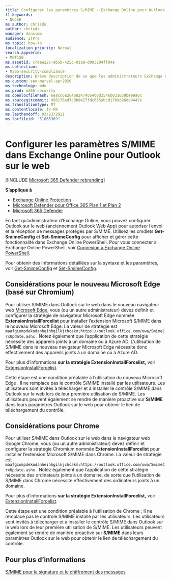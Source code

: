 ```yaml
---
title: Configurer les paramètres S/MIME - Exchange Online pour Outlook sur le web
f1.keywords:
- NOCSH
ms.author: chrisda
author: chrisda
manager: dansimp
audience: ITPro
ms.topic: how-to
localization_priority: Normal
search.appverid:
- MET150
ms.assetid: c7dee22c-9b5b-425c-91a9-d093204ff84e
ms.collection:
- M365-security-compliance
description: Brève description de ce que les administrateurs Exchange Online doivent faire pour afficher et configurer les paramètres S/MIME dans Outlook sur le web dans Exchange Online.
ms.custom: seo-marvel-apr2020
ms.technology: mdo
ms.prod: m365-security
ms.openlocfilehash: 6eacc6a264682474054d0d3546b831039bee9a0c
ms.sourcegitcommit: 956176ed7c8b8427fdc655abcd1709d86da9447e
ms.translationtype: MT
ms.contentlocale: fr-FR
ms.lasthandoff: 03/23/2021
ms.locfileid: "51065369"
---
```

# <a name="configure-smime-settings-in-exchange-online-for-outlook-on-the-web"></a>Configurer les paramètres S/MIME dans Exchange Online pour Outlook sur le web

[!INCLUDE [Microsoft 365 Defender rebranding](../includes/microsoft-defender-for-office.md)]

**S’applique à**
- [Exchange Online Protection](exchange-online-protection-overview.md)
- [Microsoft Defender pour Office 365 Plan 1 et Plan 2](defender-for-office-365.md)
- [Microsoft 365 Defender](../defender/microsoft-365-defender.md)

En tant qu’administrateur d’Exchange Online, vous pouvez configurer Outlook sur le web (anciennement Outlook Web App) pour autoriser l’envoi et la réception de messages protégés par S/MIME. Utilisez les cmdlets **Get-SmimeConfig** et **Set-SmimeConfig** pour afficher et gérer cette fonctionnalité dans Exchange Online PowerShell. Pour vous connecter à Exchange Online PowerShell, voir [Connexion à Exchange Online PowerShell](/powershell/exchange/connect-to-exchange-online-powershell).

Pour obtenir des informations détaillées sur la syntaxe et les paramètres, voir [Get-SmimeConfig](/powershell/module/exchange/get-smimeconfig) et [Set-SmimeConfig](/powershell/module/exchange/set-smimeconfig).

## <a name="considerations-for-new-microsoft-edge-chromium-based"></a>Considérations pour le nouveau Microsoft Edge (basé sur Chromium)

Pour utiliser S/MIME dans Outlook sur le web dans le nouveau navigateur web [Microsoft Edge,](https://www.microsoft.com/windows/microsoft-edge) vous (ou un autre administrateur) devez définir et configurer la stratégie de navigateur Microsoft Edge nommée **ExtensionInstallForcelist** pour installer l’extension Microsoft S/MIME dans le nouveau Microsoft Edge. La valeur de stratégie est `maafgiompdekodanheihhgilkjchcakm;https://outlook.office.com/owa/SmimeCrxUpdate.ashx` . Notez également que l’application de cette stratégie nécessite des appareils joints à un domaine ou à Azure AD. L’utilisation de S/MIME dans le nouveau navigateur Microsoft Edge nécessite donc effectivement des appareils joints à un domaine ou à Azure AD.

Pour plus d’informations **sur la stratégie ExtensionInstallForcelist,** voir [ExtensionInstallForcelist](/DeployEdge/microsoft-edge-policies#extensioninstallforcelist).

Cette étape est une condition préalable à l’utilisation du nouveau Microsoft Edge . Il ne remplace pas le contrôle S/MIME installé par les utilisateurs. Les utilisateurs sont invités à télécharger et à installer le contrôle S/MIME dans Outlook sur le web lors de leur première utilisation de S/MIME. Les utilisateurs peuvent également se rendre de manière proactive sur **S/MIME** dans leurs paramètres Outlook sur le web pour obtenir le lien de téléchargement du contrôle.

## <a name="considerations-for-chrome"></a>Considérations pour Chrome

Pour utiliser S/MIME dans Outlook sur le web dans le navigateur web Google Chrome, vous (ou un autre administrateur) devez définir et configurer la stratégie Chromium nommée **ExtensionInstallForcelist** pour installer l’extension Microsoft S/MIME dans Chrome. La valeur de stratégie est `maafgiompdekodanheihhgilkjchcakm;https://outlook.office.com/owa/SmimeCrxUpdate.ashx` . Notez également que l’application de cette stratégie nécessite des ordinateurs joints à un domaine, de sorte que l’utilisation de S/MIME dans Chrome nécessite effectivement des ordinateurs joints à un domaine.

Pour plus d’informations **sur la stratégie ExtensionInstallForcelist,** voir [ExtensionInstallForcelist](https://cloud.google.com/docs/chrome-enterprise/policies/?policy=ExtensionInstallForcelist).

Cette étape est une condition préalable à l’utilisation de Chrome ; Il ne remplace pas le contrôle S/MIME installé par les utilisateurs. Les utilisateurs sont invités à télécharger et à installer le contrôle S/MIME dans Outlook sur le web lors de leur première utilisation de S/MIME. Les utilisateurs peuvent également se rendre de manière proactive sur **S/MIME** dans leurs paramètres Outlook sur le web pour obtenir le lien de téléchargement du contrôle.

## <a name="for-more-information"></a>Pour plus d’informations

[S/MIME pour la signature et le chiffrement des messages](s-mime-for-message-signing-and-encryption.md)